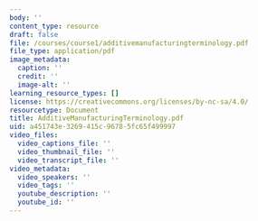 ```yaml
---
body: ''
content_type: resource
draft: false
file: /courses/course1/additivemanufacturingterminology.pdf
file_type: application/pdf
image_metadata:
  caption: ''
  credit: ''
  image-alt: ''
learning_resource_types: []
license: https://creativecommons.org/licenses/by-nc-sa/4.0/
resourcetype: Document
title: AdditiveManufacturingTerminology.pdf
uid: a451743e-3269-415c-9678-5fc65f499997
video_files:
  video_captions_file: ''
  video_thumbnail_file: ''
  video_transcript_file: ''
video_metadata:
  video_speakers: ''
  video_tags: ''
  youtube_description: ''
  youtube_id: ''
---
```

